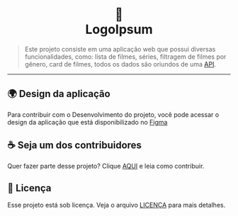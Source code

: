 <h1 align="center">
🎥<br>LogoIpsum
</h1>


> Este projeto consiste em uma aplicação web que possui diversas funcionalidades, como: lista de filmes, séries, filtragem de filmes por gênero, card de filmes, todos os dados são  oriundos de uma [API](https://www.themoviedb.org/?language=pt-BR).
> 

---

## 🌍 Design da aplicação

Para contribuir com o Desenvolvimento do projeto, você pode acessar o design da aplicação que está disponibilizado no [Figma](https://www.figma.com/file/7UNpktjDBoMZT0SrWeHIQv/Movie-Site-Design-(Community)?node-id=2%3A2)


## ☕ Seja um dos contribuidores

Quer fazer parte desse projeto? Clique [AQUI](CONTRIBUTORS.md) e leia como contribuir.<br>

## 🍜 Licença

Esse projeto está sob licença. Veja o arquivo [LICENÇA](LICENSE.md) para mais detalhes.<br>

